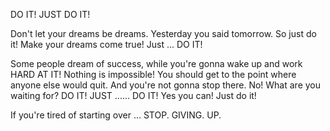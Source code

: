 DO IT!
JUST DO IT!

Don't let your dreams be dreams.
Yesterday you said tomorrow.
So just do it! Make your dreams come true!
Just ... DO IT!

Some people dream of success, while you're gonna wake up and work HARD AT IT! Nothing is impossible!
You should get to the point where anyone else would quit. And you're not gonna stop there. No! What are you waiting for?
DO IT!
JUST ...... DO IT!
Yes you can!
Just do it!

If you're tired of starting over ... STOP. GIVING. UP.
